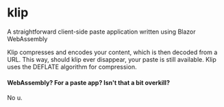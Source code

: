 # klip

A straightforward client-side paste application written using Blazor WebAssembly

Klip compresses and encodes your content, which is then decoded from a URL. This way, should klip ever disappear, your paste is still available. Klip uses the DEFLATE algorithm for compression.

#### WebAssembly? For a paste app? Isn't that a bit overkill?

No u.

